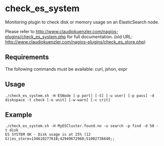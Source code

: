 # check_es_system
Monitoring plugin to check disk or memory usage on an ElasticSearch node. 

Please refer to http://www.claudiokuenzler.com/nagios-plugins/check_es_system.php for full documentation.
(old URL: http://www.claudiokuenzler.com/nagios-plugins/check_es_store.php)

Requirements
------
The following commands must be available: curl, jshon, expr

Usage
------

    ./check_es_system.sh -H ESNode [-p port] [-S] [-u user] [-p pass] -d diskspace -t check [-o unit] [-w warn] [-c crit]
    
    
Example
-------

    ./check_es_system.sh -H MyESCluster.found.no -u search -p find -d 50 -t disk
    ES SYSTEM OK - Disk usage is at 25% (12 G)|es_store=13461027761B;42949672960;51002736640;;
